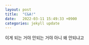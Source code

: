 ```yaml
---
layout: post
title:  "C&A!"
date:   2022-03-11 15:49:33 +0900
categories: jekyll update
---
```

이게 되는 거야 안되는 거야 아니 왜 안되냐고